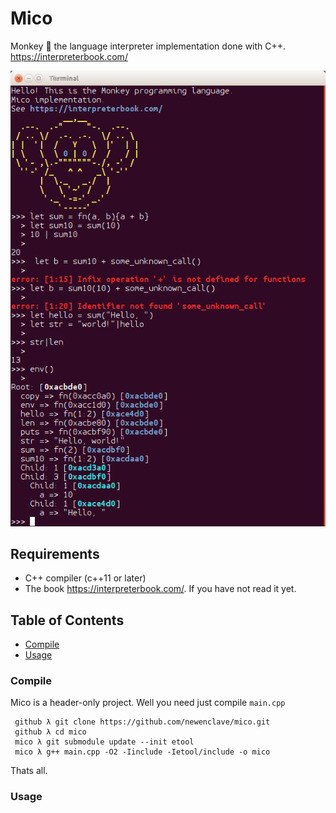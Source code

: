 # Mico

Monkey :monkey: the language interpreter implementation done with C++. https://interpreterbook.com/

![Mico REPL Terminal](repl.png)

## Requirements

* C++ compiler (c++11 or later)
* The book https://interpreterbook.com/. If you have not read it yet.

## Table of Contents

* [Compile](#compile)
* [Usage](#usage)


### Compile

Mico is a header-only project. Well you need just compile `main.cpp`

```
 github λ git clone https://github.com/newenclave/mico.git
 github λ cd mico
 mico λ git submodule update --init etool
 mico λ g++ main.cpp -O2 -Iinclude -Ietool/include -o mico

```
Thats all.

### Usage

